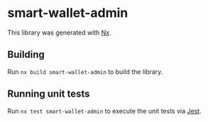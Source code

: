 # smart-wallet-admin

This library was generated with [Nx](https://nx.dev).

## Building

Run `nx build smart-wallet-admin` to build the library.

## Running unit tests

Run `nx test smart-wallet-admin` to execute the unit tests via [Jest](https://jestjs.io).
